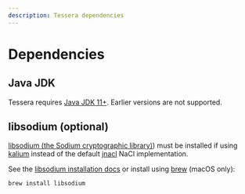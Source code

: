 ```yaml
---
description: Tessera dependencies
---
```


# Dependencies

## Java JDK

Tessera requires [Java JDK 11+](http://www.oracle.com/technetwork/java/javase/downloads/index.html). Earlier versions are not supported.

## libsodium (optional)

[libsodium (the Sodium cryptographic library)](https://libsodium.gitbook.io/doc/)) must be installed if using [kalium](https://github.com/abstractj/kalium) instead of the default [jnacl](https://github.com/neilalexander/jnacl) NaCl implementation.

See the [libsodium installation docs](https://libsodium.gitbook.io/doc/) or install using [brew](https://brew.sh/) (macOS only):

```bash
brew install libsodium
```
